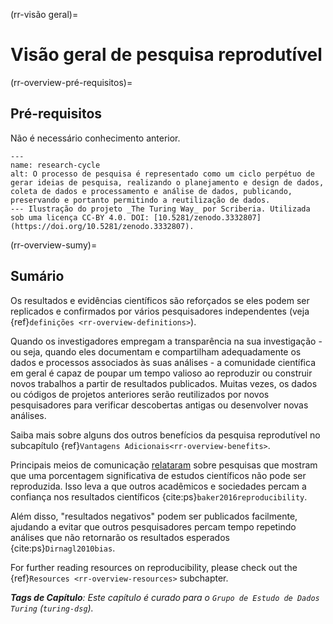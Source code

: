 (rr-visão geral)=
# Visão geral de pesquisa reprodutível

(rr-overview-pré-requisitos)=
## Pré-requisitos

Não é necessário conhecimento anterior.

```{figure} ../figures/research-cycle.jpg
---
name: research-cycle
alt: O processo de pesquisa é representado como um ciclo perpétuo de gerar ideias de pesquisa, realizando o planejamento e design de dados, coleta de dados e processamento e análise de dados, publicando, preservando e portanto permitindo a reutilização de dados. 
--- Ilustração do projeto _The Turing Way_ por Scriberia. Utilizada sob uma licença CC-BY 4.0. DOI: [10.5281/zenodo.3332807](https://doi.org/10.5281/zenodo.3332807).
```

(rr-overview-sumy)=
## Sumário

Os resultados e evidências científicos são reforçados se eles podem ser replicados e confirmados por vários pesquisadores independentes (veja {ref}`definições <rr-overview-definitions>`).

Quando os investigadores empregam a transparência na sua investigação - ou seja, quando eles documentam e compartilham adequadamente os dados e processos associados às suas análises - a comunidade científica em geral é capaz de poupar um tempo valioso ao reproduzir ou construir novos trabalhos a partir de resultados publicados. Muitas vezes, os dados ou códigos de projetos anteriores serão reutilizados por novos pesquisadores para verificar descobertas antigas ou desenvolver novas análises.

Saiba mais sobre alguns dos outros benefícios da pesquisa reprodutível no subcapítulo {ref}`Vantagens Adicionais<rr-overview-benefits>`.

Principais meios de comunicação [relataram](https://www.theguardian.com/science/2018/aug/27/attempt-to-replicate-major-social-scientific-findings-of-past-decade-fails) sobre pesquisas que mostram que uma porcentagem significativa de estudos científicos não pode ser reproduzida. Isso leva a que outros acadêmicos e sociedades percam a confiança nos resultados científicos {cite:ps}`baker2016reproducibility`.

Além disso, "resultados negativos" podem ser publicados facilmente, ajudando a evitar que outros pesquisadores percam tempo repetindo análises que não retornarão os resultados esperados {cite:ps}`Dirnagl2010bias`.

For further reading resources on reproducibility, please check out the {ref}`Resources <rr-overview-resources>` subchapter.

***Tags de Capítulo**: Este capítulo é curado para o `Grupo de Estudo de Dados Turing` (`turing-dsg`).*
